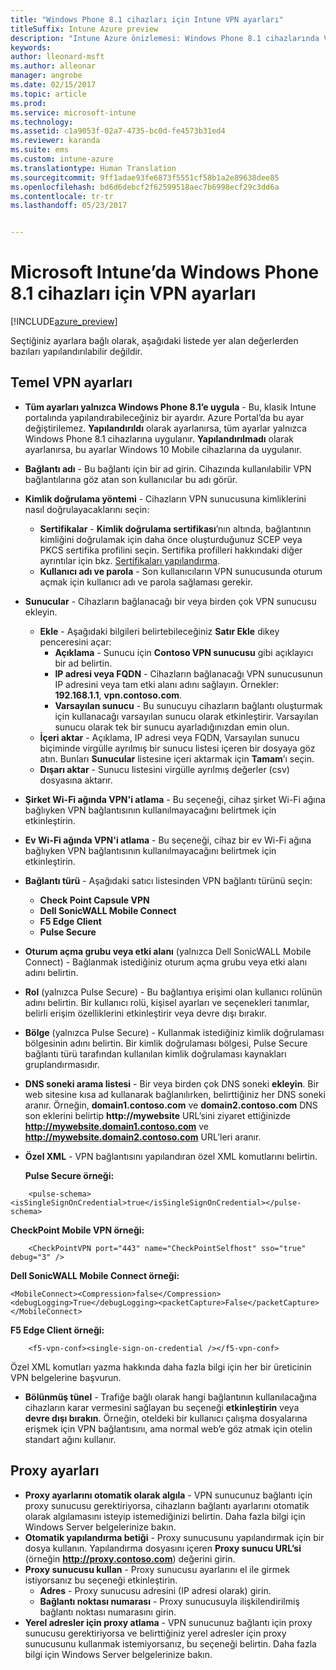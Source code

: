 ```yaml
---
title: "Windows Phone 8.1 cihazları için Intune VPN ayarları"
titleSuffix: Intune Azure preview
description: "Intune Azure önizlemesi: Windows Phone 8.1 cihazlarında VPN bağlantılarını yapılandırmak için kullanabileceğiniz Intune ayarlarını öğrenin."
keywords: 
author: lleonard-msft
ms.author: alleonar
manager: angrobe
ms.date: 02/15/2017
ms.topic: article
ms.prod: 
ms.service: microsoft-intune
ms.technology: 
ms.assetid: c1a9053f-02a7-4735-bc0d-fe4573b31ed4
ms.reviewer: karanda
ms.suite: ems
ms.custom: intune-azure
ms.translationtype: Human Translation
ms.sourcegitcommit: 9ff1adae93fe6873f5551cf58b1a2e89638dee85
ms.openlocfilehash: bd6d6debcf2f62599518aec7b6998ecf29c3dd6a
ms.contentlocale: tr-tr
ms.lasthandoff: 05/23/2017


---
```


# <a name="vpn-settings-for-windows-phone-81-devices-in-microsoft-intune"></a>Microsoft Intune’da Windows Phone 8.1 cihazları için VPN ayarları

[!INCLUDE[azure_preview](./includes/azure_preview.md)]

Seçtiğiniz ayarlara bağlı olarak, aşağıdaki listede yer alan değerlerden bazıları yapılandırılabilir değildir.

## <a name="base-vpn-settings"></a>Temel VPN ayarları

- **Tüm ayarları yalnızca Windows Phone 8.1’e uygula** - Bu, klasik Intune portalında yapılandırabileceğiniz bir ayardır. Azure Portal’da bu ayar değiştirilemez. **Yapılandırıldı** olarak ayarlanırsa, tüm ayarlar yalnızca Windows Phone 8.1 cihazlarına uygulanır. **Yapılandırılmadı** olarak ayarlanırsa, bu ayarlar Windows 10 Mobile cihazlarına da uygulanır.
- **Bağlantı adı** - Bu bağlantı için bir ad girin. Cihazında kullanılabilir VPN bağlantılarına göz atan son kullanıcılar bu adı görür.
- **Kimlik doğrulama yöntemi** - Cihazların VPN sunucusuna kimliklerini nasıl doğrulayacaklarını seçin:
    - **Sertifikalar** - **Kimlik doğrulama sertifikası**’nın altında, bağlantının kimliğini doğrulamak için daha önce oluşturduğunuz SCEP veya PKCS sertifika profilini seçin. Sertifika profilleri hakkındaki diğer ayrıntılar için bkz. [Sertifikaları yapılandırma](certificates-configure.md).
    - **Kullanıcı adı ve parola** - Son kullanıcıların VPN sunucusunda oturum açmak için kullanıcı adı ve parola sağlaması gerekir.
- **Sunucular** - Cihazların bağlanacağı bir veya birden çok VPN sunucusu ekleyin.
    - **Ekle** - Aşağıdaki bilgileri belirtebileceğiniz **Satır Ekle** dikey penceresini açar:
        - **Açıklama** - Sunucu için **Contoso VPN sunucusu** gibi açıklayıcı bir ad belirtin.
        - **IP adresi veya FQDN** - Cihazların bağlanacağı VPN sunucusunun IP adresini veya tam etki alanı adını sağlayın. Örnekler: **192.168.1.1**, **vpn.contoso.com**.
        - **Varsayılan sunucu** - Bu sunucuyu cihazların bağlantı oluşturmak için kullanacağı varsayılan sunucu olarak etkinleştirir. Varsayılan sunucu olarak tek bir sunucu ayarladığınızdan emin olun.
    - **İçeri aktar** - Açıklama, IP adresi veya FQDN, Varsayılan sunucu biçiminde virgülle ayrılmış bir sunucu listesi içeren bir dosyaya göz atın. Bunları **Sunucular** listesine içeri aktarmak için **Tamam**’ı seçin.
    - **Dışarı aktar** - Sunucu listesini virgülle ayrılmış değerler (csv) dosyasına aktarır.

- **Şirket Wi-Fi ağında VPN'i atlama** - Bu seçeneği, cihaz şirket Wi-Fi ağına bağlıyken VPN bağlantısının kullanılmayacağını belirtmek için etkinleştirin.
- **Ev Wi-Fi ağında VPN'i atlama** - Bu seçeneği, cihaz bir ev Wi-Fi ağına bağlıyken VPN bağlantısının kullanılmayacağını belirtmek için etkinleştirin.

- **Bağlantı türü** - Aşağıdaki satıcı listesinden VPN bağlantı türünü seçin:
    - **Check Point Capsule VPN**
    - **Dell SonicWALL Mobile Connect**
    - **F5 Edge Client**
    - **Pulse Secure**

- **Oturum açma grubu veya etki alanı** (yalnızca Dell SonicWALL Mobile Connect) - Bağlanmak istediğiniz oturum açma grubu veya etki alanı adını belirtin.
- **Rol** (yalnızca Pulse Secure) - Bu bağlantıya erişimi olan kullanıcı rolünün adını belirtin. Bir kullanıcı rolü, kişisel ayarları ve seçenekleri tanımlar, belirli erişim özelliklerini etkinleştirir veya devre dışı bırakır.
- **Bölge** (yalnızca Pulse Secure) - Kullanmak istediğiniz kimlik doğrulaması bölgesinin adını belirtin. Bir kimlik doğrulaması bölgesi, Pulse Secure bağlantı türü tarafından kullanılan kimlik doğrulaması kaynakları gruplandırmasıdır.

- **DNS soneki arama listesi** - Bir veya birden çok DNS soneki **ekleyin**. Bir web sitesine kısa ad kullanarak bağlanılırken, belirttiğiniz her DNS soneki aranır. Örneğin, **domain1.contoso.com** ve **domain2.contoso.com** DNS son eklerini belirtip **http://mywebsite** URL’sini ziyaret ettiğinizde **http://mywebsite.domain1.contoso.com** ve **http://mywebsite.domain2.contoso.com** URL’leri aranır.

- **Özel XML** - VPN bağlantısını yapılandıran özel XML komutlarını belirtin.

    **Pulse Secure örneği:**

```
    <pulse-schema><isSingleSignOnCredential>true</isSingleSignOnCredential></pulse-schema>

```

**CheckPoint Mobile VPN örneği:**

```
    <CheckPointVPN port="443" name="CheckPointSelfhost" sso="true" debug="3" />
```

**Dell SonicWALL Mobile Connect örneği:**
```
<MobileConnect><Compression>false</Compression><debugLogging>True</debugLogging><packetCapture>False</packetCapture></MobileConnect>

```

**F5 Edge Client örneği:**
```
    <f5-vpn-conf><single-sign-on-credential /></f5-vpn-conf>

```

Özel XML komutları yazma hakkında daha fazla bilgi için her bir üreticinin VPN belgelerine başvurun.

- **Bölünmüş tünel** - Trafiğe bağlı olarak hangi bağlantının kullanılacağına cihazların karar vermesini sağlayan bu seçeneği **etkinleştirin** veya **devre dışı bırakın**. Örneğin, oteldeki bir kullanıcı çalışma dosyalarına erişmek için VPN bağlantısını, ama normal web’e göz atmak için otelin standart ağını kullanır.




## <a name="proxy-settings"></a>Proxy ayarları

- **Proxy ayarlarını otomatik olarak algıla** - VPN sunucunuz bağlantı için proxy sunucusu gerektiriyorsa, cihazların bağlantı ayarlarını otomatik olarak algılamasını isteyip istemediğinizi belirtin. Daha fazla bilgi için Windows Server belgelerinize bakın.
- **Otomatik yapılandırma betiği** - Proxy sunucusunu yapılandırmak için bir dosya kullanın. Yapılandırma dosyasını içeren **Proxy sunucu URL’si** (örneğin **http://proxy.contoso.com**) değerini girin.
- **Proxy sunucusu kullan** - Proxy sunucusu ayarlarını el ile girmek istiyorsanız bu seçeneği etkinleştirin.
    - **Adres** - Proxy sunucusu adresini (IP adresi olarak) girin.
    - **Bağlantı noktası numarası** - Proxy sunucusuyla ilişkilendirilmiş bağlantı noktası numarasını girin.
- **Yerel adresler için proxy atlama** - VPN sunucunuz bağlantı için proxy sunucusu gerektiriyorsa ve belirttiğiniz yerel adresler için proxy sunucusunu kullanmak istemiyorsanız, bu seçeneği belirtin. Daha fazla bilgi için Windows Server belgelerinize bakın.

